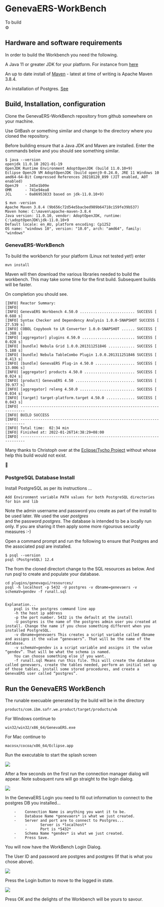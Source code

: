 # GenevaERS-WorkBench  
To build  
:gear:  

## Hardware and software requirements

In order to build the Workbench you need the following.

A Java 11 or greater JDK for your platform. For instance from [here](https://adoptopenjdk.net/)

An up to date install of [Maven](https://maven.apache.org/download.cgi) - latest at time of writing is Apache Maven 3.8.4.

An installation of Postgres. [See](https://www.postgresql.org/download/)



## Build, Installation, configuration

Clone the GenevaERS-WorkBench repository from github somewhere on your machine.

Use GitBash or something similar and change to the directory where you cloned the repository.

Before building ensure that a Java JDK and Maven are installed.
Enter the commands below and you should see something similar.

    $ java --version
    openjdk 11.0.10 2021-01-19
    OpenJDK Runtime Environment AdoptOpenJDK (build 11.0.10+9)
    Eclipse OpenJ9 VM AdoptOpenJDK (build openj9-0.24.0, JRE 11 Windows 10 amd64-64-Bit Compressed References 20210120_899 (JIT enabled, AOT enabled)
    OpenJ9   - 345e1b09e
    OMR      - 741e94ea8
    JCL      - 0a86953833 based on jdk-11.0.10+9)

    $ mvn -version
    Apache Maven 3.8.4 (9b656c72d54e5bacbed989b64718c159fe39b537)
    Maven home: C:\maven\apache-maven-3.8.4
    Java version: 11.0.10, vendor: AdoptOpenJDK, runtime: C:\adoptOpenJDK\jdk-11.0.10+9
    Default locale: en_AU, platform encoding: Cp1252
    OS name: "windows 10", version: "10.0", arch: "amd64", family: "windows"

### GenevaERS-WorkBench

To build the workbench for your platform (Linux not tested yet!) enter

    mvn install

Maven will then download the various libraries needed to build the workbench.
This may take some time for the first build. Subsequent builds will be faster.

On completion you should see.

    [INFO] Reactor Summary:
    [INFO]
    [INFO] GenevaERS Workbench 4.50.0 ......................... SUCCESS [  0.688 s]
    [INFO] Syntax Checker and Dependency Analysis 1.0.0-SNAPSHOT SUCCESS [ 27.539 s]
    [INFO] COBOL Copybook to LR Converter 1.0.0-SNAPSHOT ...... SUCCESS [  4.388 s]
    [INFO] [aggregator] plugins 4.50.0 ........................ SUCCESS [  0.028 s]
    [INFO] [bundle] Nebula Grid 1.0.0.201311251846 ............ SUCCESS [  5.188 s]
    [INFO] [bundle] Nebula TableCombo Plugin 1.0.0.201311251846 SUCCESS [  0.413 s]
    [INFO] [bundle] GenevaERS Plug-in 4.50.0 .................. SUCCESS [ 13.006 s]
    [INFO] [aggregator] products 4.50.0 ....................... SUCCESS [  0.024 s]
    [INFO] [product] GenevaERS 4.50 ........................... SUCCESS [ 39.977 s]
    [INFO] [aggregator] releng 4.50.0 ......................... SUCCESS [  0.034 s]
    [INFO] [target] target-platform.target 4.50.0 ............. SUCCESS [  0.043 s]
    [INFO] ------------------------------------------------------------------------
    [INFO] BUILD SUCCESS
    [INFO] ------------------------------------------------------------------------
    [INFO] Total time:  02:34 min
    [INFO] Finished at: 2022-01-26T14:38:29+08:00
    [INFO] ------------------------------------------------------------------------

Many thanks to Christoph over at the [Eclipse/Tycho Project](https://github.com/eclipse/tycho) without whose help this build would not exist.

:thinking:  

### PostgreSQL Database Install  
Install PostgreSQL as per its instructions ...  

	Add Environment variable PATH values for both PostgreSQL directories for bin and lib  

Note the admin username and password you create as part of the install to be used later. We used the user *postgres*  
and the password *postgres*.  The database is intended to be a locally run only.
If you are sharing it then apply some more rigourous security measures :-)

Open a command prompt and run the following to ensure that Postgres and the associated psql are installed.

    $ psql --version
    psql (PostgreSQL) 12.4

The from the cloned directort change to the SQL resources as below.
And run psql to create and populate your database. 

    cd plugins/genevagui/resources/
    psql -h localhost -p 5432 -U postgres -v dbname=genevaers -v schemaV=gendev -f runall.sql


    Explanation... 
        psql is the postgres command line app  
        -h the host ip address  
        -p the port number. 5432 is the default at the install  
        -U postgres is the name of the postgres admin user you created at install. Change the name if you chose something different when you installed PostgreSQL.  
        -v dbname=genevaers This creates a script variable called dbname and assigns it the value “genevaers”. That will be the name of the database.  
        -v schemaV=gendev is a script variable and assigns it the value “gendev”. That will be what the schema is named.  
        You can choose something else if you want.
        -f runall.sql Means run this file. This will create the database called genevaers, create the tables needed, perform an initial set up of those tables, install some stored procedures, and create a GenevaERS user called “postgres”.  



## Run the GenevaERS WorkBench

The runable execuable generated by the build will be in the directory

    products/com.ibm.safr.we.product/target/products/wb

For Windows continue to 

    win32/win32/x86_64/GenevaERS.exe

For Mac continue to 

    macosx/cocoa/x86_64/Eclipse.app

Run the executable to start the splash screen 

<img src ="plugins/genevagui/splash.bmp">



After a few seconds on the first run the connection manager dialog will appear. Note subsquent runs will go straight to the login dialog.

<img src="docs/images/connection.png">



In the GenevaERS Login you need to fill out information to connect to the postgres DB you installed...  
```  
    -    Connection Name is anything you want it to be.
    -    Database Name *genevaers* is what we just created.
    -    Server and port are to connect to Postgres... 
         -	    Server is *localhost*
         -	    Port is *5432*  
    -    Schema Name *gendev* is what we just created.  
    -    Press Save.  
```



You will now have the WorkBench Login Dialog. 

The User ID and password are postgres and postgres (If that is what you chose above). 


<img src="docs/images/password.png">


Press the Login button to move to the logged in state. 


<img src="docs/images/login.png">


Press OK and the delights of the Workbench will be yours to savour.
